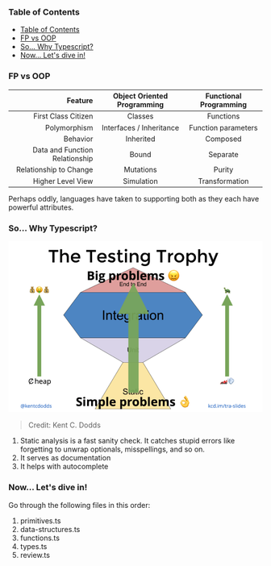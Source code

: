 ### Table of Contents

- [Table of Contents](#table-of-contents)
- [FP vs OOP](#fp-vs-oop)
- [So... Why Typescript?](#so-why-typescript)
- [Now... Let's dive in!](#now-lets-dive-in)



### FP vs OOP


|                        Feature | Object Oriented Programming | Functional Programming |
| -----------------------------: | :-------------------------: | :--------------------: |
|            First Class Citizen |           Classes           |       Functions        |
|                   Polymorphism |  Interfaces / Inheritance   |  Function parameters   |
|                       Behavior |          Inherited          |        Composed        |
| Data and Function Relationship |            Bound            |        Separate        |
|         Relationship to Change |          Mutations          |         Purity         |
|              Higher Level View |         Simulation          |     Transformation     |

Perhaps oddly, languages have taken to supporting both as they each have powerful attributes.

### So... Why Typescript?


![Testing Trophy](testing-trophy.png)

> Credit: Kent C. Dodds

1. Static analysis is a fast sanity check. It catches stupid errors like forgetting to unwrap optionals, misspellings, and so on.
2. It serves as documentation
3. It helps with autocomplete

### Now... Let's dive in!

Go through the following files in this order:

1. primitives.ts
2. data-structures.ts
3. functions.ts
4. types.ts
5. review.ts

